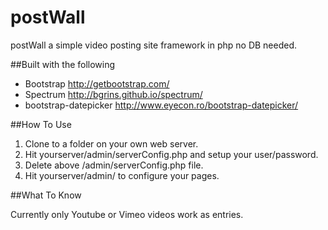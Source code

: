 postWall
========

postWall a simple video posting site framework in php no DB needed.

##Built with the following

* Bootstrap http://getbootstrap.com/
* Spectrum http://bgrins.github.io/spectrum/
* bootstrap-datepicker http://www.eyecon.ro/bootstrap-datepicker/

##How To Use

1. Clone to a folder on your own web server.
2. Hit yourserver/admin/serverConfig.php and setup your user/password.
3. Delete above /admin/serverConfig.php file.
4. Hit yourserver/admin/ to configure your pages.

##What To Know

Currently only Youtube or Vimeo videos work as entries.
